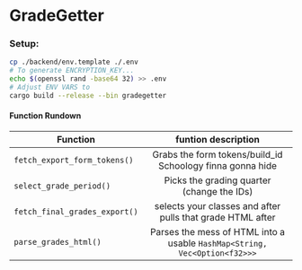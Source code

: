 # GradeGetter

### Setup:

```bash
cp ./backend/env.template ./.env
# To generate ENCRYPTION_KEY...
echo $(openssl rand -base64 32) >> .env
# Adjust ENV VARS to 
cargo build --release --bin gradegetter
```

#### Function Rundown

| Function                      | funtion description                                                       |
| ----------------------------- |:-------------------------------------------------------------------------:|
| `fetch_export_form_tokens()`  | Grabs the form tokens/build_id Schoology finna gonna hide                 |
| `select_grade_period()`       | Picks the grading quarter (change the IDs)                                |
| `fetch_final_grades_export()` | selects your classes and after pulls that grade HTML after                |
| `parse_grades_html()`         | Parses the mess of HTML into a usable `HashMap<String, Vec<Option<f32>>>` |
